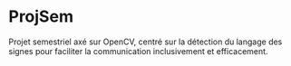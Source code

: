 # ProjSem
Projet semestriel axé sur OpenCV, centré sur la détection du langage des signes pour faciliter la communication inclusivement et efficacement.
